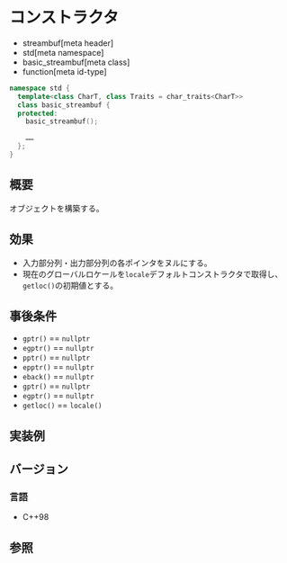 # コンストラクタ
* streambuf[meta header]
* std[meta namespace]
* basic_streambuf[meta class]
* function[meta id-type]

```cpp
namespace std {
  template<class CharT, class Traits = char_traits<CharT>>
  class basic_streambuf {
  protected:
    basic_streambuf();

    ……
  };
}
```

## 概要
オブジェクトを構築する。


## 効果
- 入力部分列・出力部分列の各ポインタをヌルにする。
- 現在のグローバルロケールを`locale`デフォルトコンストラクタで取得し、`getloc()`の初期値とする。


## 事後条件
- `gptr()` == `nullptr`
- `egptr()` == `nullptr`
- `pptr()` == `nullptr`
- `epptr()` == `nullptr`
- `eback()` == `nullptr`
- `gptr()` == `nullptr`
- `egptr()` == `nullptr`
- `getloc()` == `locale()`


## 実装例

## バージョン
### 言語
- C++98

## 参照
